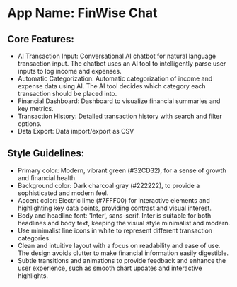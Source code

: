 # **App Name**: FinWise Chat

## Core Features:

- AI Transaction Input: Conversational AI chatbot for natural language transaction input. The chatbot uses an AI tool to intelligently parse user inputs to log income and expenses.
- Automatic Categorization: Automatic categorization of income and expense data using AI. The AI tool decides which category each transaction should be placed into.
- Financial Dashboard: Dashboard to visualize financial summaries and key metrics.
- Transaction History: Detailed transaction history with search and filter options.
- Data Export: Data import/export as CSV

## Style Guidelines:

- Primary color: Modern, vibrant green (#32CD32), for a sense of growth and financial health.
- Background color: Dark charcoal gray (#222222), to provide a sophisticated and modern feel.
- Accent color: Electric lime (#7FFF00) for interactive elements and highlighting key data points, providing contrast and visual interest.
- Body and headline font: 'Inter', sans-serif. Inter is suitable for both headlines and body text, keeping the visual style minimalist and modern.
- Use minimalist line icons in white to represent different transaction categories.
- Clean and intuitive layout with a focus on readability and ease of use. The design avoids clutter to make financial information easily digestible.
- Subtle transitions and animations to provide feedback and enhance the user experience, such as smooth chart updates and interactive highlights.